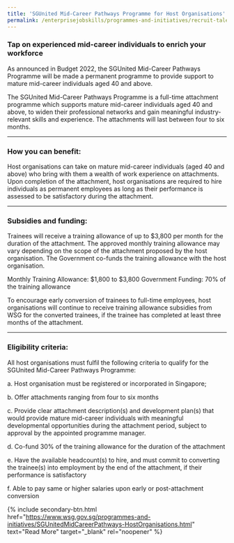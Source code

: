 ```yaml
---
title: 'SGUnited Mid-Career Pathways Programme for Host Organisations'
permalink: /enterprisejobskills/programmes-and-initiatives/recruit-talent/sgunited-mid-career-pathways-programme-for-host-organisations/
---
```


### Tap on experienced mid-career individuals to enrich your workforce

As announced in Budget 2022, the SGUnited Mid-Career Pathways Programme will be made a permanent programme to provide support to mature mid-career individuals aged 40 and above.

The SGUnited Mid-Career Pathways Programme is a full-time attachment programme which supports mature mid-career individuals aged 40 and above, to widen their professional networks and gain meaningful industry-relevant skills and experience. The attachments will last between four to six months.

---

### How you can benefit:

Host organisations can take on mature mid-career individuals (aged 40 and above) who bring with them a wealth of work experience on attachments. Upon completion of the attachment, host organisations are required to hire individuals as permanent employees as long as their performance is assessed to be satisfactory during the attachment.

---

### Subsidies and funding:

Trainees will receive a training allowance of up to $3,800 per month for the duration of the attachment. The approved monthly training allowance may vary depending on the scope of the attachment proposed by the host organisation. The Government co-funds the training allowance with the host organisation.

Monthly Training Allowance: $1,800 to $3,800
Government Funding: 70% of the training allowance

To encourage early conversion of trainees to full-time employees, host organisations will continue to receive training allowance subsidies from WSG for the converted trainees, if the trainee has completed at least three months of the attachment.

---

### Eligibility criteria:

All host organisations must fulfil the following criteria to qualify for the SGUnited Mid-Career Pathways Programme:

a. Host organisation must be registered or incorporated in Singapore;

b. Offer attachments ranging from four to six months

c. Provide clear attachment description(s) and development plan(s) that would provide mature mid-career individuals with meaningful developmental opportunities during the attachment period, subject to approval by the appointed programme manager.

d. Co-fund 30% of the training allowance for the duration of the attachment

e. Have the available headcount(s) to hire, and must commit to converting the trainee(s) into employment by the end of the attachment, if their performance is satisfactory

f. Able to pay same or higher salaries upon early or post-attachment conversion

{% include secondary-btn.html href="https://www.wsg.gov.sg/programmes-and-initiatives/SGUnitedMidCareerPathways-HostOrganisations.html" text="Read More" target="_blank" rel="noopener" %}

<script src="/jquery/jquery.min.js"></script>
<script src="/jquery/resize-tables.js"></script>
